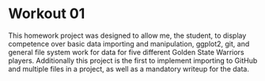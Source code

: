 # Workout 01

This homework project was designed to allow me, the student, to display competence over basic data importing and manipulation, ggplot2, git, and general file system work for data for five different Golden State Warriors players. Additionally this project is the first to implement importing to GitHub and multiple files in a project, as well as a mandatory writeup for the data.